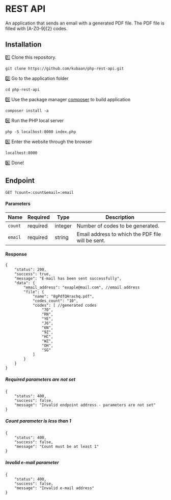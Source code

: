 # REST API

An application that sends an email with a generated PDF file. The PDF file is filled with [A-Z0-9]{2} codes. 

## Installation

1️⃣ Clone this repository.

```git
git clone https://github.com/kubaan/php-rest-api.git
```

2️⃣ Go to the application folder

```
cd php-rest-api
```

3️⃣ Use the package manager [composer](https://getcomposer.org/) to build application

```composer
composer install -a
```

4️⃣  Run the PHP local server

```
php -S localhost:8000 index.php
```

5️⃣ Enter the website through the browser
```
localhost:8000
```

6️⃣ Done!

## Endpoint

```http
GET ?count=:count&email=:email
```

#### Parameters

| Name | Required | Type | Description |
| ------ | ------ | ------ | ------ |
| `count` | required | integer | Number of codes to be generated. |
| `email` | required | string | Email address to which the PDF file will be sent. |

#### Response

```
{
    "status": 200,
	"success": true,
    "message": "E-mail has been sent successfully",
    "data": {
        "email_address": "exaple@mail.com", //email address
        "file": {
            "name": "8gPdfQHrachq.pdf",
            "codes_count": "10",
            "codes": [ //generated codes
                "70",
                "RN",
                "YE",
                "J6",
                "6N",
                "9Z",
                "HC",
                "WZ",
                "OH",
                "SG"
            ]
        }
    }
}
```
##### Required parameters are not set

```
{
    "status": 400,
	"success": false,
    "message": "Invalid endpoint address - parameters are not set"
}
```

##### Count parameter is less than 1

```
{
    "status": 400,
	"success": false,
    "message": "Count must be at least 1"
}
```

##### Invalid e-mail parameter

```
{
    "status": 400,
	"success": false,
    "message": "Invalid e-mail address"
}
```